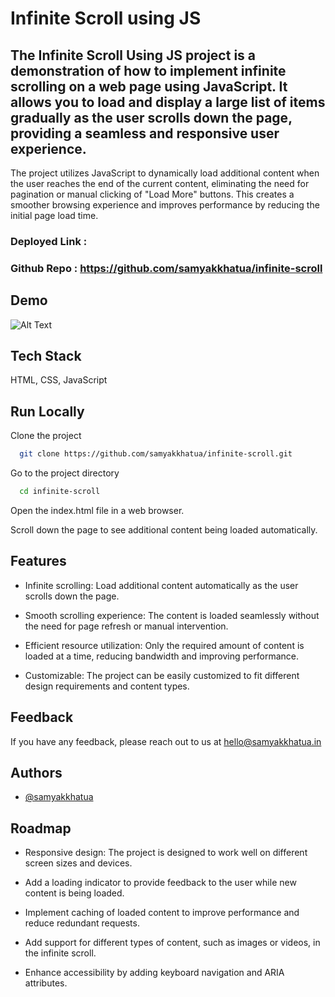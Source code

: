 # Infinite Scroll using JS
## The Infinite Scroll Using JS project is a demonstration of how to implement infinite scrolling on a web page using JavaScript. It allows you to load and display a large list of items gradually as the user scrolls down the page, providing a seamless and responsive user experience.
The project utilizes JavaScript to dynamically load additional content when the user reaches the end of the current content, eliminating the need for pagination or manual clicking of "Load More" buttons. This creates a smoother browsing experience and improves performance by reducing the initial page load time.


### Deployed Link : 
### Github Repo : https://github.com/samyakkhatua/infinite-scroll


## Demo

![Alt Text]()


## Tech Stack

HTML, CSS, JavaScript


## Run Locally

Clone the project

```bash
  git clone https://github.com/samyakkhatua/infinite-scroll.git
```

Go to the project directory

```bash
  cd infinite-scroll
```

Open the index.html file in a web browser.

Scroll down the page to see additional content being loaded automatically.


## Features

- Infinite scrolling: Load additional content automatically as the user scrolls down the page.

- Smooth scrolling experience: The content is loaded seamlessly without the need for page refresh or manual intervention.

- Efficient resource utilization: Only the required amount of content is loaded at a time, reducing bandwidth and improving performance.

- Customizable: The project can be easily customized to fit different design requirements and content types.



## Feedback

If you have any feedback, please reach out to us at hello@samyakkhatua.in


## Authors

- [@samyakkhatua](https://www.github.com/samyakkhatua)

## Roadmap
- Responsive design: The project is designed to work well on different screen sizes and devices.

- Add a loading indicator to provide feedback to the user while new content is being loaded.

- Implement caching of loaded content to improve performance and reduce redundant requests.

- Add support for different types of content, such as images or videos, in the infinite scroll.

- Enhance accessibility by adding keyboard navigation and ARIA attributes.


